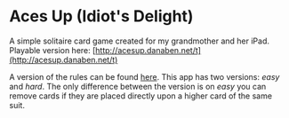 # Aces Up (Idiot's Delight)

A simple solitaire card game created for my grandmother and her iPad. Playable version here: [http://acesup.danaben.net/t](http://acesup.danaben.net/t)

A version of the rules can be found [here](https://en.wikipedia.org/wiki/Aces_Up). This app has two versions: *easy* and *hard*. The only difference between the version is on *easy* you can remove cards if they are placed directly upon a higher card of the same suit.
